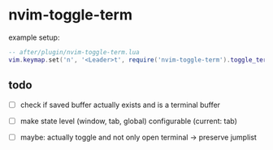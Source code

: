 # nvim-toggle-term
example setup:
```lua
-- after/plugin/nvim-toggle-term.lua
vim.keymap.set('n', '<Leader>t', require('nvim-toggle-term').toggle_term)
```

## todo
- [ ] check if saved buffer actually exists and is a terminal buffer
- [ ] make state level (window, tab, global) configurable (current: tab)
- [ ] maybe: actually toggle and not only open terminal -> preserve jumplist

